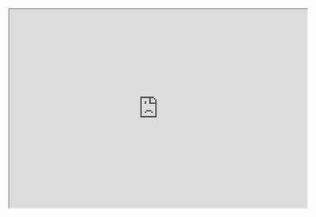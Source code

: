 <iframe src="https://github.com/muyiGin/muyiGin/blob/master/index.html" width="600" height="400"></iframe>
